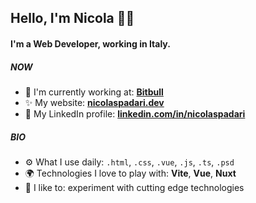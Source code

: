 ## Hello, I'm Nicola 👋🏻

#### I'm a Web Developer, working in Italy.

##### NOW

- 🏢 I'm currently working at: **[Bitbull](https://bitbull.it)**
- ✨ My website: **[nicolaspadari.dev](https://nicolaspadari.dev)**
- 📄 My LinkedIn profile: **[linkedin.com/in/nicolaspadari](https://www.linkedin.com/in/nicolaspadari)**

##### BIO

- ⚙️ What I use daily: `.html`, `.css`, `.vue`, `.js`, `.ts`, `.psd`
- 🌍 Technologies I love to play with: **Vite**, **Vue**, **Nuxt**
- 💬 I like to: experiment with cutting edge technologies
